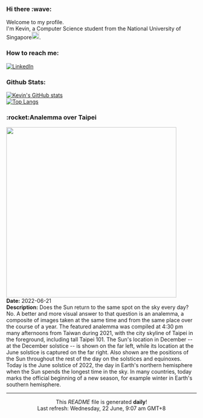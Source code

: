 <h3>Hi there :wave:</h3>

Welcome to my profile.   
I'm Kevin, a Computer Science student from the National University of Singapore<img src="https://img.icons8.com/color/96/000000/singapore-circular.png" width="20px"/>.</p>

<h3>How to reach me: </h3>
<a href="https://www.linkedin.com/in/kevin-foong/"><img alt="LinkedIn" src="https://img.shields.io/badge/linkedin-%230077B5.svg?&style=for-the-badge&logo=linkedin&logoColor=white" /></a> 

<h3>Github Stats: </h3> 

[![Kevin's GitHub stats](https://github-readme-stats.vercel.app/api?username=kevin9foong&theme=tokyonight)](https://github.com/anuraghazra/github-readme-stats) <br/>
[![Top Langs](https://github-readme-stats.vercel.app/api/top-langs/?username=kevin9foong&layout=compact&theme=tokyonight)](https://github.com/anuraghazra/github-readme-stats)

<h3>:rocket:Analemma over Taipei</h3> 
<img width="450" src="https:&#x2F;&#x2F;apod.nasa.gov&#x2F;apod&#x2F;image&#x2F;2206&#x2F;AnalemmaTaipei_Lee_1080.jpg" /><br/>
<b>Date:</b> 2022-06-21<br/>
<b>Description:</b> Does the Sun return to the same spot on the sky every day? No.  A better and more visual answer to that question is an analemma, a composite of images taken at the same time and from the same place over the course of a year. The featured analemma was compiled at 4:30 pm many afternoons from Taiwan during 2021, with the city skyline of Taipei in the foreground, including tall Taipei 101. The Sun&#39;s location in December -- at the December solstice -- is shown on the far left, while its location at the June solstice is captured on the far right. Also shown are the positions of the Sun throughout the rest of the day on the solstices and equinoxes.  Today is the June solstice of 2022, the day in Earth&#39;s northern hemisphere when the Sun spends the longest time in the sky.  In many countries, today marks the official beginning of a new season, for example winter in Earth&#39;s southern hemisphere.<br/>

------------
<p align="center">This <i>README</i> file is generated <b>daily</b>!</br>
Last refresh: Wednesday, 22 June, 9:07 am GMT+8<br />